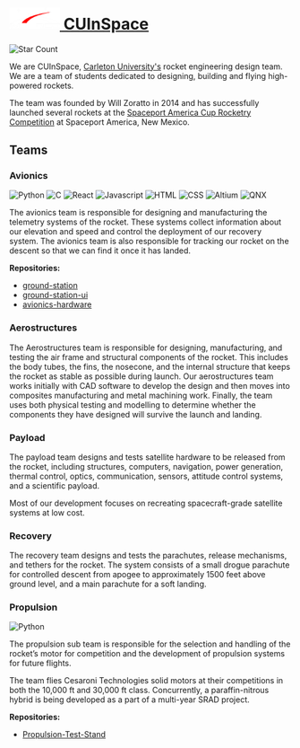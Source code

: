 <div align="left">
    <a href="https://www.cuinspace.ca/">
        <h1>
            <img alt="CUInSpace Logo" src="./logo.png" style="margin: 0 0 2px 0;" width="90px"/>
            CUInSpace
        </h1>
    </a>
</div>

![Star Count][star-count]

We are CUInSpace, [Carleton University's][cu-website] rocket engineering design team. We are a team of students 
dedicated to designing, building and flying high-powered rockets.

The team was founded by Will Zoratto in 2014 and has successfully launched several rockets at the [Spaceport America Cup
Rocketry Competition][spaceport] at Spaceport America, New Mexico.

## Teams

### Avionics

<img alt="Python" src="https://img.shields.io/badge/-Python-ffbc03?&logo=Python&style=for-the-badge" />
<img alt="C" src="https://img.shields.io/badge/C-00599C?&logo=c&style=for-the-badge" />
<img alt="React" src="https://img.shields.io/badge/react-%2320232a.svg?style=for-the-badge&logo=react&logoColor=%2361DAFB">
<img alt="Javascript" src="https://img.shields.io/badge/Javascript-f7df1e?style=for-the-badge&logo=Javascript&logoColor=black"/>
<img alt="HTML" src="https://img.shields.io/badge/HTML-F05032?style=for-the-badge&logo=html5&logoColor=white"/>
<img alt="CSS" src="https://img.shields.io/badge/CSS-46a2f1?style=for-the-badge&logo=css3&logoColor=white"/>
<img alt="Altium" src="https://img.shields.io/badge/altium%20designer-A5915F?style=for-the-badge&logo=altium%20designer&logoColor=white" />
<img alt="QNX" src="https://img.shields.io/badge/QNX-000000.svg?style=for-the-badge&logo=blackberry&logoColor=white"/>
<br />

The avionics team is responsible for designing and manufacturing the telemetry systems of the rocket. These systems 
collect information about our elevation and speed and control the deployment of our recovery system. The avionics team 
is also responsible for tracking our rocket on the descent so that we can find it once it has landed.

**Repositories:**
- [ground-station](https://github.com/CarletonURocketry/ground-station)
- [ground-station-ui](https://github.com/CarletonURocketry/ground-station-ui)
- [avionics-hardware](https://github.com/CarletonURocketry/avionics-hardware)

### Aerostructures

The Aerostructures team is responsible for designing, manufacturing, and testing the air frame and structural components
of the rocket. This includes the body tubes, the fins, the nosecone, and the internal structure that keeps the rocket as
stable as possible during launch. Our aerostructures team works initially with CAD software to develop the design and 
then moves into composites manufacturing and metal machining work. Finally, the team uses both physical testing and 
modelling to determine whether the components they have designed will survive the launch and landing.

### Payload

The payload team designs and tests satellite hardware to be released from the rocket, including structures, computers, 
navigation, power generation, thermal control, optics, communication, sensors, attitude control systems, and a 
scientific payload.

Most of our development focuses on recreating spacecraft-grade satellite systems at low cost.

### Recovery

The recovery team designs and tests the parachutes, release mechanisms, and tethers for the rocket. The system consists
of a small drogue parachute for controlled descent from apogee to approximately 1500 feet above ground level, and a main
parachute for a soft landing.

### Propulsion

<img alt="Python" src="https://img.shields.io/badge/-Python-ffbc03?&logo=Python&style=for-the-badge" />

The propulsion sub team is responsible for the selection and handling of the rocket’s motor for competition and the 
development of propulsion systems for future flights.

The team flies Cesaroni Technologies solid motors at their competitions in both the 10,000 ft and 30,000 ft class. 
Concurrently, a paraffin-nitrous hybrid is being developed as a part of a multi-year SRAD project.

**Repositories:**
- [Propulsion-Test-Stand](https://github.com/CarletonURocketry/Propulsion-Test-Stand)

<!--- Links --->
[cu-website]: https://carleton.ca/
[spaceport]: https://spaceportamericacup.com/
[star-count]: https://img.shields.io/badge/dynamic/json?logo=github&logoColor=white&label=Stars&labelColor=black&color=gold&style=for-the-badge&query=%24.stars&url=https://api.github-star-counter.workers.dev/user/CarletonURocketry
